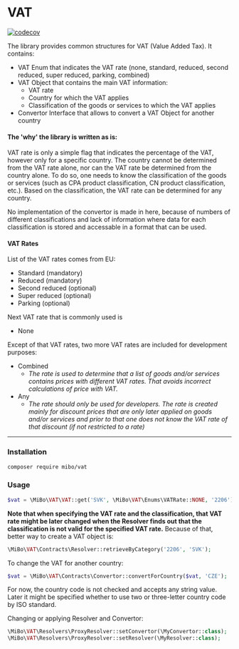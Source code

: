 # VAT  

[![codecov](https://codecov.io/gh/4513/vat/branch/main/graph/badge.svg?token=WNg7IlcDvP)](https://codecov.io/gh/4513/vat)

The library provides common structures for VAT (Value Added Tax). It contains:
* VAT Enum that indicates the VAT rate (none, standard, reduced, second reduced, super reduced, parking, combined)
* VAT Object that contains the main VAT information:
  * VAT rate
  * Country for which the VAT applies
  * Classification of the goods or services to which the VAT applies
* Convertor Interface that allows to convert a VAT Object for another country

#### The 'why' the library is written as is:  
VAT rate is only a simple flag that indicates the percentage of the VAT, however only for a specific country.
The country cannot be determined from the VAT rate alone, nor can the VAT rate be determined from the country
alone. To do so, one needs to know the classification of the goods or services (such as CPA product
classification, CN product classification, etc.). Based on the classification, the VAT rate can be determined
for any country.

 No implementation of the convertor is made in here, because of numbers of different classifications and
lack of information where data for each classification is stored and accessable in a format that can be used.

#### VAT Rates
List of the VAT rates comes from EU:
* Standard (mandatory)
* Reduced (mandatory)
* Second reduced (optional)
* Super reduced (optional)
* Parking (optional)

Next VAT rate that is commonly used is
* None

Except of that VAT rates, two more VAT rates are included for development purposes:
* Combined
  * *The rate is used to determine that a list of goods and/or services contains prices with different VAT rates.
  That avoids incorrect calculations of price with VAT.* 
* Any
  * *The rate should only be used for developers. The rate is created mainly for discount prices that are only later
  applied on goods and/or services and prior to that one does not know the VAT rate of that discount (if not restricted
  to a rate)*

---
### Installation
```bash
composer require mibo/vat
```

### Usage
```php
$vat = \MiBo\VAT\VAT::get('SVK', \MiBo\VAT\Enums\VATRate::NONE, '2206');
```
**Note that when specifying the VAT rate and the classification, that VAT rate might be later changed when the
Resolver finds out that the classification is not valid for the specified VAT rate.** Because of that, better
way to create a VAT object is:
```php
\MiBo\VAT\Contracts\Resolver::retrieveByCategory('2206', 'SVK');
```

To change the VAT for another country:
```php
$vat = \MiBo\VAT\Contracts\Convertor::convertForCountry($vat, 'CZE');
```

 For now, the country code is not checked and accepts any string value. Later it might be specified whether to
use two or three-letter country code by ISO standard.

Changing or applying Resolver and Convertor:
```php
\MiBo\VAT\Resolvers\ProxyResolver::setConvertor(\MyConvertor::class);
\MiBo\VAT\Resolvers\ProxyResolver::setResolver(\MyResolver::class);
```

